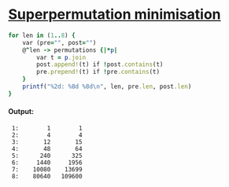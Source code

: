 [1]: http://rosettacode.org/wiki/Superpermutation_minimisation

# [Superpermutation minimisation][1]

```ruby
for len in (1..8) {
    var (pre="", post="")
    @^len -> permutations {|*p|
        var t = p.join
        post.append!(t) if !post.contains(t)
        pre.prepend!(t) if !pre.contains(t)
    }
    printf("%2d: %8d %8d\n", len, pre.len, post.len)
}
```

#### Output:
```
 1:        1        1
 2:        4        4
 3:       12       15
 4:       48       64
 5:      240      325
 6:     1440     1956
 7:    10080    13699
 8:    80640   109600
```
